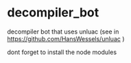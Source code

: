 # decompiler_bot
decompiler bot that uses unluac (see in https://github.com/HansWessels/unluac )

dont forget to install the node modules
